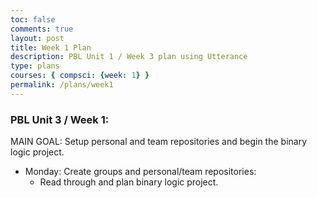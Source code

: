 ```yaml
---
toc: false
comments: true
layout: post
title: Week 1 Plan
description: PBL Unit 1 / Week 3 plan using Utterance
type: plans
courses: { compsci: {week: 1} }
permalink: /plans/week1
---
```


### PBL Unit 3 / Week 1:
MAIN GOAL: Setup personal and team repositories and begin the binary logic project.
- Monday: Create groups and personal/team repositories:
    - Read through and plan binary logic project.